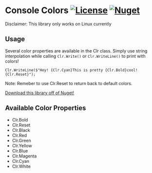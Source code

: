 # Console Colors [![License][License]](LICENSE.md) [![Nuget][Nuget]](https://www.nuget.org/packages/ConsoleColors)

[License]: https://img.shields.io/badge/License-MIT-blue.svg

[Nuget]: https://img.shields.io/badge/Nuget-0.1.1-blue.svg

Disclaimer: This library only works on Linux currently

## Usage

Several color properties are available in the Clr class. Simply use string interpolation while calling `Clr.Write()` or `Clr.WriteLine()` to print with colors!

```
Clr.WriteLine($"Hey! {Clr.Cyan}This is pretty {Clr.Bold}cool!{Clr.Reset}");
```
Note: Remeber to use Clr.Reset to return back to default colors.

[Download this library off of Nuget!](https://www.nuget.org/packages/ConsoleColors)

## Available Color Properties
* Clr.Bold
* Clr.Reset
* Clr.Black
* Clr.Red
* Clr.Green
* Clr.Yellow
* Clr.Blue
* Clr.Magenta
* Clr.Cyan
* Clr.White
